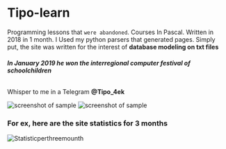 # Tipo-learn

Programming lessons that `were abandoned`.
  Courses In Pascal. Written in 2018 in 1 month. 
  I Used my python parsers that generated pages. Simply put, the site was written for the interest of **database modeling on txt files**

 ###### ***In January 2019 he won the interregional computer festival of schoolchildren***
 
Whisper to me in a Telegram **@Tipo_4ek**

![screenshot of sample](https://sun9-17.userapi.com/c851520/v851520963/10c42d/cztGqnmsmGY.jpg)
![screenshot of sample](https://sun9-54.userapi.com/c851520/v851520963/10c45b/WCRdiDXabc4.jpg)

### For ex, here are the site statistics for 3 months 
![Statisticperthreemounth](https://sun9-61.userapi.com/c853620/v853620543/150992/e_vAlFM8Ngw.jpg)

